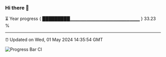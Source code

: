 ### Hi there 👋

⏳ Year progress { █████████▁▁▁▁▁▁▁▁▁▁▁▁▁▁▁▁▁▁▁▁▁ } 33.23 %

---

⏰ Updated on Wed, 01 May 2024 14:35:54 GMT

![Progress Bar CI](https://github.com/IshwaranRudhara/GIT-ACTION/workflows/Progress%20Bar%20CI/badge.svg)
